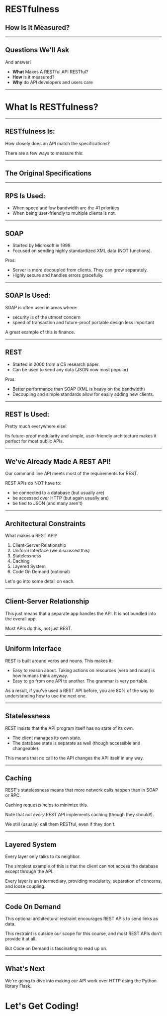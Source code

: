 <!-- splash-page -->

# RESTfulness

## How Is It Measured?

---

## Questions We'll Ask

And answer!

- **What** Makes A RESTful API RESTful?
- **How** is it measured?
- **Why** do API developers and users care

---

<!-- splash-page -->

# What Is RESTfulness?


---

## RESTfulness Is:

How closely does an API match the specifications?

There are a few ways to measure this:

---

## The Original Specifications



---

## RPS Is Used:

- When speed and low bandwidth are the #1 priorities
- When being user-friendly to multiple clients is not.

---

## SOAP

- Started by Microsoft in 1999.
- Focused on sending highly standardized XML data (NOT functions).

Pros:

- Server is more decoupled from clients. They can grow separately.
- Highly secure and handles errors gracefully.

---

## SOAP Is Used:

SOAP is often used in areas where:

- security is of the utmost concern
- speed of transaction and future-proof portable design less important

A great example of this is finance.

---

## REST

- Started in 2000 from a CS research paper.
- Can be used to send any data (JSON now most popular)

Pros:

- Better performance than SOAP (XML is heavy on the bandwidth)
- Decoupling and simple standards allow for easily adding new clients.

--- 

## REST Is Used:

Pretty much everywhere else!

Its future-proof modularity and simple, user-friendly architecture makes it perfect for most public APIs.

---

## We've Already Made A REST API!

Our command line API meets most of the requirements for REST.

REST APIs do NOT have to:

- be connected to a database (but usually are)
- be accessed over HTTP (but again usually are)
- be tied to JSON (and many aren't)

---

## Architectural Constraints

What makes a REST API?

1. Client-Server Relationship
2. Uniform Interface (we discussed this)
3. Statelessness
4. Caching
5. Layered System
6. Code On Demand (optional)

Let's go into some detail on each.

---

## Client-Server Relationship

This just means that a separate app handles the API. It is not bundled into the overall app.

Most APIs do this, not just REST.

---

## Uniform Interface

REST is built around verbs and nouns. This makes it:

- Easy to reason about. Taking actions on resources (verb and noun) is how humans think anyway.
- Easy to go from one API to another. The grammar is very portable.

As a result, if you've used a REST API before, you are 80% of the way to understanding how to use the next one.

---

## Statelessness

REST insists that the API program itself has no state of its own.

- The client manages its own state.
- The database state is separate as well (though accessible and changeable).

This means that no call to the API changes the API itself in any way.

---

## Caching

REST's statelessness means that more network calls happen than in SOAP or RPC.

Caching requests helps to minimize this.

Note that not _every_ REST API implements caching (though they should!).

We still (usually) call them RESTful, even if they don't.

---

## Layered System

Every layer only talks to its neighbor.

The simplest example of this is that the client can _not_ access the database except through the API.

Every layer is an intermediary, providing modularity, separation of concerns, and loose coupling.

--- 

## Code On Demand

This optional architectural restraint encourages REST APIs to send links as data.

This restraint is outside our scope for this course, and most REST APIs don't provide it at all.

But Code on Demand is fascinating to read up on.

---

## What's Next

We're going to dive into making our API work  over HTTP using the Python library Flask.

<!-- ending-splash-page -->

# Let's Get Coding!
